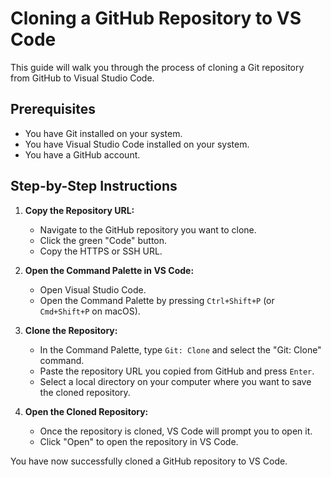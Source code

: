 
# Cloning a GitHub Repository to VS Code

This guide will walk you through the process of cloning a Git repository from GitHub to Visual Studio Code.

## Prerequisites

* You have Git installed on your system.
* You have Visual Studio Code installed on your system.
* You have a GitHub account.

## Step-by-Step Instructions

1.  **Copy the Repository URL:**
    *   Navigate to the GitHub repository you want to clone.
    *   Click the green "Code" button.
    *   Copy the HTTPS or SSH URL.

2.  **Open the Command Palette in VS Code:**
    *   Open Visual Studio Code.
    *   Open the Command Palette by pressing `Ctrl+Shift+P` (or `Cmd+Shift+P` on macOS).

3.  **Clone the Repository:**
    *   In the Command Palette, type `Git: Clone` and select the "Git: Clone" command.
    *   Paste the repository URL you copied from GitHub and press `Enter`.
    *   Select a local directory on your computer where you want to save the cloned repository.

4.  **Open the Cloned Repository:**
    *   Once the repository is cloned, VS Code will prompt you to open it.
    *   Click "Open" to open the repository in VS Code.

You have now successfully cloned a GitHub repository to VS Code.
